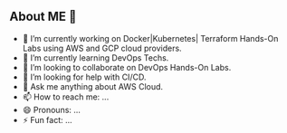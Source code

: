 About ME 👋
---------------------
- 🔭 I’m currently working on Docker|Kubernetes| Terraform Hands-On Labs using AWS and GCP cloud providers.
- 🌱 I’m currently learning DevOps Techs.
- 👯 I’m looking to collaborate on DevOps Hands-On Labs.
- 🤔 I’m looking for help with CI/CD.
- 💬 Ask me anything about AWS Cloud.
- 📫 How to reach me: ...
- 😄 Pronouns: ...
- ⚡ Fun fact: ...

